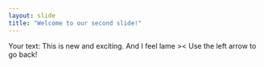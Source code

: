 ```yaml
---
layout: slide
title: "Welcome to our second slide!"
---
```

Your text: This is new and exciting. And I feel lame ><
Use the left arrow to go back!
